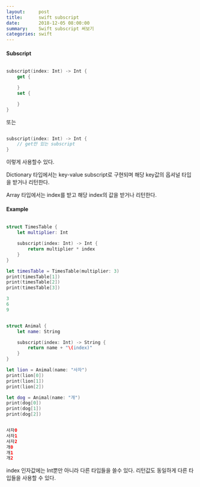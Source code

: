 ```yaml
---
layout:     post
title:      swift subscript
date:       2018-12-05 08:00:00
summary:    Swift subscript 써보기
categories: swift
---
```


#### Subscript


```Swift

subscript(index: Int) -> Int {
    get {

    }
    set {

    }
}

```

또는

```Swift

subscript(index: Int) -> Int {
    // get만 있는 subscript
}

```

이렇게 사용할수 있다.

Dictionary 타입에서는 key-value subscript로 구현되며 해당 key값의 옵셔널 타입을 받거나 리턴한다.

Array 타입에서는 index를 받고 해당 index의 값을 받거나 리턴한다.

#### Example

```Swift

struct TimesTable {
    let multiplier: Int

    subscript(index: Int) -> Int {
        return multiplier * index
    }
}

let timesTable = TimesTable(multiplier: 3)
print(timesTable[1])
print(timesTable[2])
print(timesTable[3])

```

```Swift
3
6
9
```

```Swift

struct Animal {
    let name: String

    subscript(index: Int) -> String {
        return name + "\(index)"
    }
}

let lion = Animal(name: "사자")
print(lion[0])
print(lion[1])
print(lion[2])

let dog = Animal(name: "개")
print(dog[0])
print(dog[1])
print(dog[2])

```

```Swift

사자0
사자1
사자2
개0
개1
개2

```

index 인자값에는 Int뿐만 아니라 다른 타입들을 쓸수 있다.
리턴값도 동일하게 다른 타입들을 사용할 수 있다.
